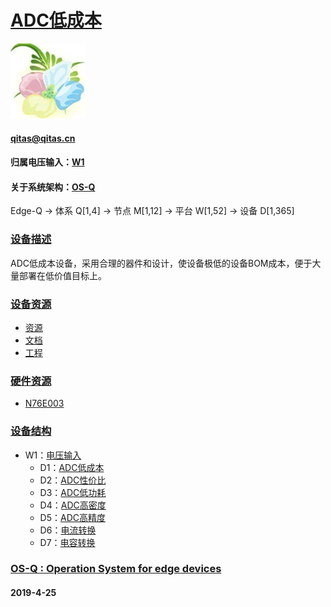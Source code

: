 ﻿# [ADC低成本](https://github.com/OS-Q/D1)
[![sites](OS-Q/OS-Q.png)](http://www.OS-Q.com)
####  qitas@qitas.cn
#### 归属电压输入：[W1](https://github.com/OS-Q/W1)
#### 关于系统架构：[OS-Q](https://github.com/OS-Q/OS-Q)
Edge-Q -> 体系 Q[1,4] -> 节点 M[1,12] -> 平台 W[1,52] -> 设备 D[1,365]
### [设备描述](https://github.com/OS-Q/D1/wiki) 

ADC低成本设备，采用合理的器件和设计，使设备极低的设备BOM成本，便于大量部署在低价值目标上。

### [设备资源](https://github.com/OS-Q/)

- [资源](src/)
- [文档](docs/)
- [工程](project/)

### [硬件资源](https://github.com/sochub)

- [N76E003](https://github.com/sochub/N76E003) 

### [设备结构](https://github.com/OS-Q/W1)

* W1：[电压输入](https://github.com/OS-Q/W1)
	* D1：[ADC低成本](https://github.com/OS-Q/D1)
	* D2：[ADC性价比](https://github.com/OS-Q/D2)
	* D3：[ADC低功耗](https://github.com/OS-Q/D3)
	* D4：[ADC高密度](https://github.com/OS-Q/D4)
	* D5：[ADC高精度](https://github.com/OS-Q/D5)
	* D6：[电流转换](https://github.com/OS-Q/D6)
	* D7：[电容转换](https://github.com/OS-Q/D7)


### [OS-Q : Operation System for edge devices](http://www.OS-Q.com/Edge/D1)
####  2019-4-25 
